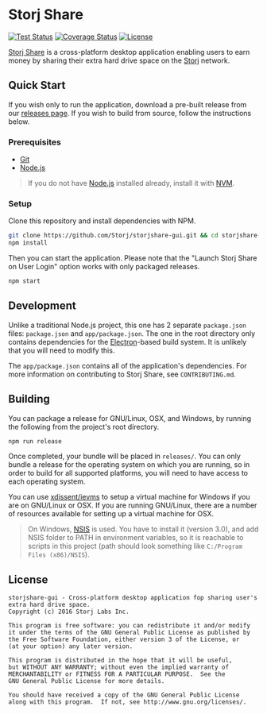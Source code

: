 Storj Share
================

[![Test Status](https://img.shields.io/travis/Storj/storjshare-gui/master.svg?label=tests&style=flat-square)](https://travis-ci.org/Storj/storjshare-gui)
[![Coverage Status](https://img.shields.io/coveralls/Storj/storjshare-gui/master.svg?label=coverage&style=flat-square)](https://coveralls.io/github/Storj/storjshare-gui?branch=master)
[![License](https://img.shields.io/badge/license-GPLv3-blue.svg?label=license&style=flat-square)](https://github.com/Storj/storjshare-gui/blob/master/LICENSE)

[Storj Share](https://storj.io/share.html) is a cross-platform desktop application enabling users to earn money
by sharing their extra hard drive space on the [Storj](https://storj.io) network.

Quick Start
-----------

If you wish only to run the application, download a pre-built release from our
[releases page](https://github.com/Storj/storjshare-gui/releases). If you wish
to build from source, follow the instructions below.

### Prerequisites

* [Git](https://git-scm.org)
* [Node.js](https://nodejs.org)

> If you do not have [Node.js](https://nodejs.org) installed already, install
> it with [NVM](https://github.com/creationix/nvm).

### Setup

Clone this repository and install dependencies with NPM.

```bash
git clone https://github.com/Storj/storjshare-gui.git && cd storjshare-gui
npm install
```

Then you can start the application. Please note that the "Launch Storj Share on
User Login" option works with only packaged releases.

```bash
npm start
```

Development
-----------

Unlike a traditional Node.js project, this one has 2 separate `package.json`
files: `package.json` and `app/package.json`. The one in the root directory
only contains dependencies for the [Electron](http://electron.atom.io/)-based
build system. It is unlikely that you will need to modify this.

The `app/package.json` contains all of the application's dependencies. For more
information on contributing to Storj Share, see `CONTRIBUTING.md`.

Building
--------

You can package a release for GNU/Linux, OSX, and Windows, by running the
following from the project's root directory.

```bash
npm run release
```

Once completed, your bundle will be placed in `releases/`. You can only bundle
a release for the operating system on which you are running, so in order to
build for all supported platforms, you will need to have access to each
operating system.

You can use [xdissent/ievms](https://github.com/xdissent/ievms) to setup a
virtual machine for Windows if you are on GNU/Linux or OSX. If you are running
GNU/Linux, there are a number of resources available for setting up a virtual
machine for OSX.

> On Windows, [NSIS](http://nsis.sourceforge.net/Main_Page) is used. You have
> to install it (version 3.0), and add NSIS folder to PATH in environment
> variables, so it is reachable to scripts in this project (path should look
> something like `C:/Program Files (x86)/NSIS`).

License
-------
```
storjshare-gui - Cross-platform desktop application fop sharing user's extra hard drive space.
Copyright (c) 2016 Storj Labs Inc.

This program is free software: you can redistribute it and/or modify
it under the terms of the GNU General Public License as published by
the Free Software Foundation, either version 3 of the License, or
(at your option) any later version.

This program is distributed in the hope that it will be useful,
but WITHOUT ANY WARRANTY; without even the implied warranty of
MERCHANTABILITY or FITNESS FOR A PARTICULAR PURPOSE.  See the
GNU General Public License for more details.

You should have received a copy of the GNU General Public License
along with this program.  If not, see http://www.gnu.org/licenses/.
```
